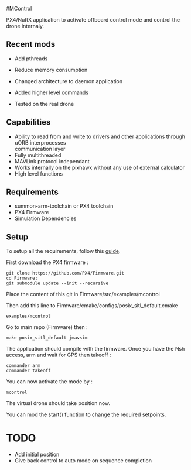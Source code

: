 #MControl

PX4/NuttX application to activate offboard control mode and control the 
drone internaly.

## Recent mods
- Add pthreads
- Reduce memory consumption
- Changed architecture to daemon application
- Added higher level commands 

- Tested on the real drone

## Capabilities
- Ability to read from and write to drivers and other applications through uORB interprocesses  
communication layer
- Fully multithreaded
- MAVLink protocol independant
- Works internally on the pixhawk without any use of external calculator
- High level functions

## Requirements 
- summon-arm-toolchain or PX4 toolchain 
- PX4 Firmware
- Simulation Dependencies

## Setup
To setup all the requirements, follow this [guide](https://github.com/MHageH/c_uart_interface).

First download the PX4 firmware :
```
git clone https://github.com/PX4/Firmware.git
cd Firmware;
git submodule update --init --recursive
```

Place the content of this git in Firmware/src/examples/mcontrol

Then add this line to Firmware/cmake/configs/posix_sitl_default.cmake
```
examples/mcontrol
```

Go to main repo (Firmware) then :
```
make posix_sitl_default jmavsim
```

The application should compile with the firmware.
Once you have the Nsh access, arm and wait for GPS then takeoff :
```
commander arm
commander takeoff
```
You can now activate the mode by :
```
mcontrol
```

The virtual drone should take position now.

You can mod the start() function to change the required setpoints.

# TODO 
- Add initial position
- Give back control to auto mode on sequence completion
